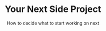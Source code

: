 ---
layout: post
title:  "Your Next Side Project"
subtitle: "How to decide what to start working on next"
permalink: /posts/your-next-side-project/
header-img: images/posts/desk-mac-speakers.jpg
---